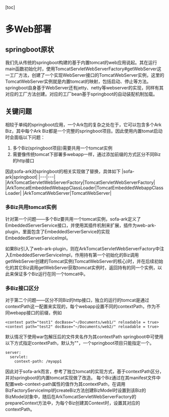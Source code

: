 [toc]
# 多Web部署
## springboot原状
我们先从传统的springboot构建的基于内置tomcat的web应用说起。其在运行main函数初始化时，使用TomcatServletWebServerFactory#getWebServer这一工厂方法，创建了一个实现WebServer接口的TomcatWebServer实例，这里的TomcatWebServer实例就是内置tomcat的映射，包括启动、停止等方法。springboot自身基于WebServer还有jetty、netty等webserver的实现，同样有其对应的工厂方法创建。对应的工厂bean基于springboot的自动装配机制加载。
## 关键问题
相较于单纯的springboot应用，一个Ark包的复杂之处在于，它可以包含多个Ark Biz，其中每个Ark Biz都是一个完整的springboot项目。因此使用内置tomat启动时会面临以下问题：
1. 多个Biz(springboot项目)需要共用一个tomcat实例
2. 需要像传统tomcat下部署多webapp一样，通过添加前缀的方式区分不同Biz的http接口

因此sofa-ark对springboot的相关实现做了替换，具体如下
|sofa-ark|springboot|
|---|---|
|ArkTomcatServletWebServerFactory|TomcatServletWebServerFactory|
|ArkTomcatEmbeddedWebappClassLoader|TomcatEmbeddedWebappClassLoader|
|ArkTomcatWebServer|TomcatWebServer|
### 多Biz共用tomcat实例
针对第一个问题——多个Biz要共用一个tomcat实例，sofa-ark定义了EmbeddedServerService接口，并使用其插件机制来扩展，插件为web-ark-plugin，里面包含了EmbeddedServerService的实现EmbeddedServerServiceImpl。

如果Biz引入了web-ark-plugin，则在ArkTomcatServletWebServerFactory中注入EmbeddedServerServiceImpl，作用持有第一个初始化的Biz调用getWebServer创建的Tomcat实例(TomcatWebServer的核心)时，并在后续初始化的其它Biz调用getWebServer获取tomcat实例时，返回持有的同一个实例，以此来保证多个Biz运行在同一个tomcat中。

### 多Biz接口区分
对于第二个问题——区分不同Biz的http接口，独立的运行的tomcat是通过contextPath这一配置来实现的，每个webapp设置不同的contextPath，作为不同webapp接口的前缀，例如
````
<context path="test1" docBase="~/Documents/web1/" reloadable = true>
<context path="test2" docBase="~/Documents/web2/" reloadable = true>
````
默认情况下使用war包解压后的文件夹名作为其contextPath
springboot中可使用以下方式指定contextPath，默认为""，一个springboot项目只能指定一个。
````
server:
  servlet:
    context-path: /myapp1
````
因此对于sofa-ark而言，参考了独立tomcat的实现方式，基于contextPath区分，并对springboot的内置tomcat实现做了改造。
每个Biz通过在其manifest文件中配置web-context-path属性的值作为其contextPath，在调用BizFactoryServiceImpl的createBiz方法创建BizModel时设置到该Biz的BizModel对象中，随后在ArkTomcatServletWebServerFactory的prepareContext方法中，为每个Biz创建其Context时，设置其对应的contextPath。